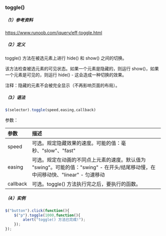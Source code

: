 ### toggle\(\)

##### （1）参考资料

https://www.runoob.com/jquery/eff-toggle.html

##### （2）定义

toggle\(\) 方法在被选元素上进行 hide\(\) 和 show\(\) 之间的切换。

该方法检查被选元素的可见状态。如果一个元素是隐藏的，则运行 show\(\)，如果一个元素是可见的，则运行 hide\(\) - 这会造成一种切换的效果。

注释：隐藏的元素不会被完全显示（不再影响页面的布局）。

##### （3）语法

```js
$(selector).toggle(speed,easing,callback)
```

参数：

| 参数 | 描述 |
| :--- | :--- |
| speed | 可选。规定隐藏效果的速度。可能的值：毫秒、"slow"、"fast" |
| easing | 可选。规定在动画的不同点上元素的速度。默认值为 "swing"。可能的值："swing" - 在开头/结尾移动慢，在中间移动快、"linear" - 匀速移动 |
| callback | 可选。toggle\(\) 方法执行完之后，要执行的函数。 |

##### （4）实例

```js
$("button").click(function(){
	$("p").toggle(1000,function(){
		alert("toggle() 方法已完成!");
	});
});
```



